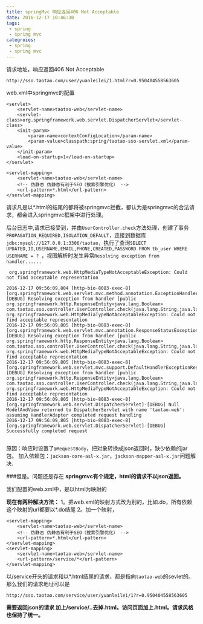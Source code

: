 ```yaml
---
title: springMvc 响应返回406 Not Acceptable
date: 2016-12-17 10:46:30
tags:
 - spring
 - spring mvc
categroies:
 - spring
 - spring mvc
---
```


请求地址，响应返回406 Not Acceptable

	http://sso.taotao.com/user/yuanleilei/1.html?r=0.950404558563605

web.xml中springmvc的配置

	<servlet>
		<servlet-name>taotao-web</servlet-name>
		<servlet-class>org.springframework.web.servlet.DispatcherServlet</servlet-class>
		<init-param>
			<param-name>contextConfigLocation</param-name>
			<param-value>classpath:spring/taotao-sso-servlet.xml</param-value>
		</init-param>
		<load-on-startup>1</load-on-startup>
	</servlet>

	<servlet-mapping>
		<servlet-name>taotao-web</servlet-name>
		<!-- 伪静态 伪静态有利于SEO（搜索引擎优化） -->
		<url-pattern>*.html</url-pattern>
	</servlet-mapping>

请求凡是以\*.html的结尾的都将被springmvc拦截，都认为是springmvc的合法请求，都会进入springmvc框架中进行处理。

后台日志中,请求已接受到，并由`UserController.check`方法处理，创建了事务`PROPAGATION_REQUIRED,ISOLATION_DEFAULT`，连接到数据库`jdbc:mysql://127.0.0.1:3306/taotao`，执行了查询`SELECT UPDATED,ID,USERNAME,EMAIL,PHONE,CREATED,PASSWORD FROM tb_user WHERE USERNAME = ? `，视图解析时发生异常`Resolving exception from handler......`

	 org.springframework.web.HttpMediaTypeNotAcceptableException: Could not find acceptable representation

```
2016-12-17 09:56:09,804 [http-bio-8083-exec-8] [org.springframework.web.servlet.mvc.method.annotation.ExceptionHandlerExceptionResolver]-[DEBUG] Resolving exception from handler [public org.springframework.http.ResponseEntity<java.lang.Boolean> com.taotao.sso.controller.UserController.check(java.lang.String,java.lang.Integer)]: org.springframework.web.HttpMediaTypeNotAcceptableException: Could not find acceptable representation
2016-12-17 09:56:09,805 [http-bio-8083-exec-8] [org.springframework.web.servlet.mvc.annotation.ResponseStatusExceptionResolver]-[DEBUG] Resolving exception from handler [public org.springframework.http.ResponseEntity<java.lang.Boolean> com.taotao.sso.controller.UserController.check(java.lang.String,java.lang.Integer)]: org.springframework.web.HttpMediaTypeNotAcceptableException: Could not find acceptable representation
2016-12-17 09:56:09,805 [http-bio-8083-exec-8] [org.springframework.web.servlet.mvc.support.DefaultHandlerExceptionResolver]-[DEBUG] Resolving exception from handler [public org.springframework.http.ResponseEntity<java.lang.Boolean> com.taotao.sso.controller.UserController.check(java.lang.String,java.lang.Integer)]: org.springframework.web.HttpMediaTypeNotAcceptableException: Could not find acceptable representation
2016-12-17 09:56:09,805 [http-bio-8083-exec-8] [org.springframework.web.servlet.DispatcherServlet]-[DEBUG] Null ModelAndView returned to DispatcherServlet with name 'taotao-web': assuming HandlerAdapter completed request handling
2016-12-17 09:56:09,805 [http-bio-8083-exec-8] [org.springframework.web.servlet.DispatcherServlet]-[DEBUG] Successfully completed request
 
```

原因：响应时设置了`@RequestBody`，把对象转换成json返回时，缺少依赖的jar包。
加入依赖包：`jackson-core-asl-x.jar`，`jackson-mapper-asl-x.jar`问题解决.

###但是。问题还是存在
**springmvc有个规定，html的请求不以json返回。**

我们配置的web.xml中，是以html为映射的

**现在有两种解决方法：**
1。把web.xml的映射方式改为别的，比如.do，所有依赖这个映射的url都要以\*.do结尾
2。加一个映射，

	<servlet-mapping>
		<servlet-name>taotao-web</servlet-name>
		<!-- 伪静态 伪静态有利于SEO（搜索引擎优化） -->
		<url-pattern>*.html</url-pattern>
	</servlet-mapping>
	<servlet-mapping>
		<servlet-name>taotao-web</servlet-name>
		<url-pattern>/service/*</url-pattern>
	</servlet-mapping>

以/service开头的请求和以\*.html结尾的请求，都是指向`taotao-web`的sevlet的。
那么我们的请求地址可以是

	http://sso.taotao.com/service/user/yuanleilei/1?r=0.950404558563605

**需要返回json的请求 加上/service/..去掉.html。访问页面加上.html。请求风格也保持了统一。**
